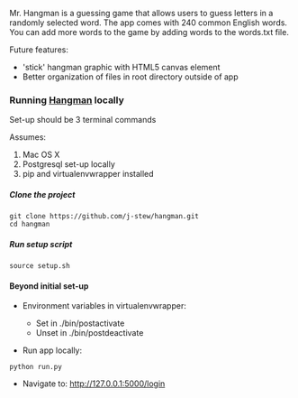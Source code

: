 Mr. Hangman is a guessing game that allows users to guess letters in a
randomly selected word. The app comes with 240 common English words.
You can add more words to the game by adding words to the words.txt file.

Future features:
* 'stick' hangman graphic with HTML5 canvas element
* Better organization of files in root directory outside of app

### Running [Hangman](http://mr-hangman.herokuapp.com/login) locally
Set-up should be 3 terminal commands

Assumes:
  1. Mac OS X
  2. Postgresql set-up locally
  3. pip and virtualenvwrapper installed

##### Clone the project
```
git clone https://github.com/j-stew/hangman.git
cd hangman
```

##### Run setup script
```
source setup.sh
```

#### Beyond initial set-up
* Environment variables in virtualenvwrapper:
  * Set in ./bin/postactivate
  * Unset in ./bin/postdeactivate

* Run app locally:
```
python run.py
```

* Navigate to:
http://127.0.0.1:5000/login
